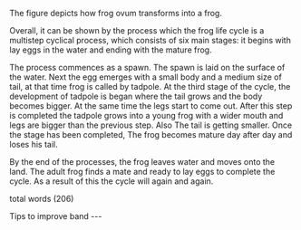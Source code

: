 The figure depicts how frog ovum transforms into a frog.

Overall, it can be shown by the process which the frog life cycle is a multistep cyclical process, which consists of six main stages: it begins with lay eggs in the water and ending with the mature frog.

The process commences as a spawn. The spawn is laid on the surface of the water. Next the egg emerges with a small body and a medium size of tail, at that time frog is called by tadpole. At the third stage of the cycle, the development of tadpole is began where the tail grows and the body becomes bigger. At the same time the legs start to come out. After this step is completed the tadpole grows into a young frog with a wider mouth and legs are bigger than the previous step. Also The tail is getting smaller. Once the stage has been completed, The frog becomes mature day after day and loses his tail.

By the end of the processes, the frog leaves water and moves onto the land. The adult frog finds a mate and ready to lay eggs to complete the cycle. As a result of this the cycle will again and again.

total words (206)

Tips to improve band --- 
